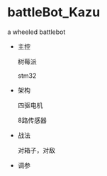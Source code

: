 # battleBot_Kazu
 a wheeled battlebot

- 主控

  树莓派

  stm32

- 架构

  四驱电机

  8路传感器

- 战法

  对箱子，对敌

- 调参
